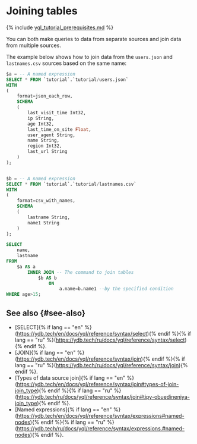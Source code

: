 # Joining tables

{% include [yql_tutorial_prerequisites.md](_includes/yql_tutorial_prerequisites.md) %}

You can both make queries to data from separate sources and join data from multiple sources.

The example below shows how to join data from the `users.json` and `lastnames.csv` sources based on the same name:

```sql
$a = -- A named expression
SELECT * FROM `tutorial`.`tutorial/users.json`
WITH
(
    format=json_each_row,
    SCHEMA
    (
        last_visit_time Int32,
        ip String,
        age Int32,
        last_time_on_site Float,
        user_agent String,
        name String,
        region Int32,
        last_url String
    )
);


$b = -- A named expression
SELECT * FROM `tutorial`.`tutorial/lastnames.csv`
WITH
(
    format=csv_with_names,
    SCHEMA
    (
        lastname String,
        name1 String
    )
);

SELECT
    name,
    lastname
FROM
    $a AS a
        INNER JOIN -- The command to join tables
            $b AS b
                ON
                    a.name=b.name1 --by the specified condition
WHERE age>15;
```

## See also {#see-also}

* [SELECT]{% if lang == "en" %}(https://ydb.tech/en/docs/yql/reference/syntax/select){% endif %}{% if lang == "ru" %}(https://ydb.tech/ru/docs/yql/reference/syntax/select){% endif %}.
* [JOIN]{% if lang == "en" %}(https://ydb.tech/en/docs/yql/reference/syntax/join){% endif %}{% if lang == "ru" %}(https://ydb.tech/ru/docs/yql/reference/syntax/join){% endif %}.
* [Types of data source join]{% if lang == "en" %}(https://ydb.tech/en/docs/yql/reference/syntax/join#types-of-join-join_type){% endif %}{% if lang == "ru" %}(https://ydb.tech/ru/docs/yql/reference/syntax/join#tipy-obuedineniya-join_type){% endif %}.
* [Named expressions]{% if lang == "en" %}(https://ydb.tech/en/docs/yql/reference/syntax/expressions#named-nodes){% endif %}{% if lang == "ru" %}(https://ydb.tech/ru/docs/yql/reference/syntax/expressions.#named-nodes){% endif %}.